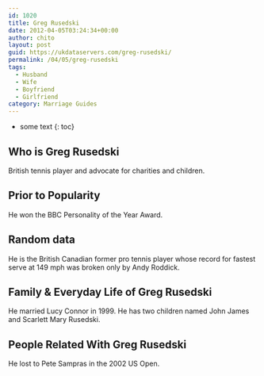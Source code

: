 ```yaml
---
id: 1020
title: Greg Rusedski
date: 2012-04-05T03:24:34+00:00
author: chito
layout: post
guid: https://ukdataservers.com/greg-rusedski/
permalink: /04/05/greg-rusedski
tags:
  - Husband
  - Wife
  - Boyfriend
  - Girlfriend
category: Marriage Guides
---
```


* some text
{: toc}


## Who is  Greg Rusedski
                  
                  
                  
British tennis player and advocate for charities and children.
                  
                
                
                
## Prior to Popularity 
                  
                  
                  
He won the BBC Personality of the Year Award.
                  
                
                
                
## Random data 
                  
                  
                  
He is the British Canadian former pro tennis player whose record for fastest serve at 149 mph was broken only by Andy Roddick.
                  
                
                
                
## Family & Everyday Life of Greg Rusedski
                  
                  
                  
He married Lucy Connor in 1999. He has two children named John James and Scarlett Mary Rusedski.
                  
                
                
                
## People Related With  Greg Rusedski
                  
                  
                  
He lost to Pete Sampras in the 2002 US Open.
                  
                
              
            
          
          
          
    
    
  
